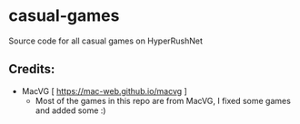 # casual-games
Source code for all casual games on HyperRushNet

## Credits:
- MacVG [ https://mac-web.github.io/macvg ]
  - Most of the games in this repo are from MacVG, I fixed some games and added some :)
